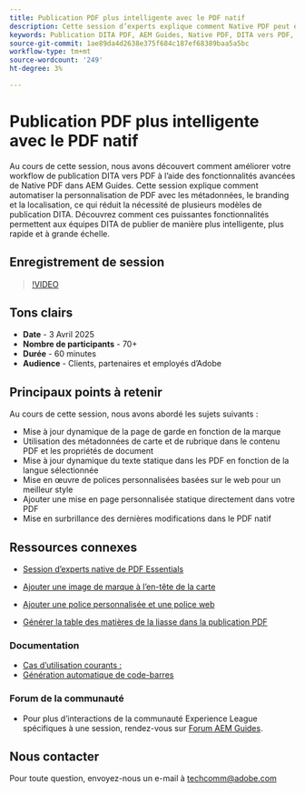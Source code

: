 ```yaml
---
title: Publication PDF plus intelligente avec le PDF natif
description: Cette session d’experts explique comment Native PDF peut être utilisé pour créer un PDF prêt pour DITA sans avoir à utiliser d’expertise avancée en CSS ou XSLT, mais en utilisant une technologie low code pour générer du PDF
keywords: Publication DITA PDF, AEM Guides, Native PDF, DITA vers PDF, workflow de publication DITA, automatisation PDF, publication pilotée par les métadonnées, modèles DITA
source-git-commit: 1ae89da4d2638e375f684c187ef68389baa5a5bc
workflow-type: tm+mt
source-wordcount: '249'
ht-degree: 3%

---
```


# Publication PDF plus intelligente avec le PDF natif

Au cours de cette session, nous avons découvert comment améliorer votre workflow de publication DITA vers PDF à l’aide des fonctionnalités avancées de Native PDF dans AEM Guides. Cette session explique comment automatiser la personnalisation de PDF avec les métadonnées, le branding et la localisation, ce qui réduit la nécessité de plusieurs modèles de publication DITA. Découvrez comment ces puissantes fonctionnalités permettent aux équipes DITA de publier de manière plus intelligente, plus rapide et à grande échelle.


## Enregistrement de session

>[!VIDEO](https://video.tv.adobe.com/v/3457489/?quality=12&learn=on)


## Tons clairs

- **Date** - 3 Avril 2025
- **Nombre de participants** - 70+
- **Durée** - 60 minutes
- **Audience** - Clients, partenaires et employés d’Adobe


## Principaux points à retenir

Au cours de cette session, nous avons abordé les sujets suivants :
- Mise à jour dynamique de la page de garde en fonction de la marque
- Utilisation des métadonnées de carte et de rubrique dans le contenu PDF et les propriétés de document
- Mise à jour dynamique du texte statique dans les PDF en fonction de la langue sélectionnée
- Mise en œuvre de polices personnalisées basées sur le web pour un meilleur style
- Ajouter une mise en page personnalisée statique directement dans votre PDF
- Mise en surbrillance des dernières modifications dans le PDF natif


## Ressources connexes

- [Session d’experts native de PDF Essentials](../expert-sessions/native-pdf-publishing-essentials-feb23.md)
- [Ajouter une image de marque à l’en-tête de la carte](../kb-articles/publishing/add-branding-to-bookmap-content-header.md)
- [Ajouter une police personnalisée et une police web](../kb-articles/publishing/add-custom-font-native-pdf.md)

- [Générer la table des matières de la liasse dans la publication PDF](../kb-articles/publishing/how-to-include-bookmap-toc-in-pdf-publishing.md)


### Documentation

- [Cas d’utilisation courants :](../../native-pdf/stylesheet.md)
- [Génération automatique de code-barres](../../native-pdf/add-barcode.md)


### Forum de la communauté

- Pour plus d’interactions de la communauté Experience League spécifiques à une session, rendez-vous sur [Forum AEM Guides](https://experienceleaguecommunities.adobe.com/t5/experience-manager-guides/bd-p/xml-documentation-discussions?profile.language=fr).






## Nous contacter

Pour toute question, envoyez-nous un e-mail à <techcomm@adobe.com>
